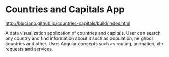 Countries and Capitals App
==========================

http://bluciano.github.io/countries-capitals/build/index.html

A data visualization application of countries and capitals.
User can search any country and find information about it such as population, neighbor countries and other.
Uses Angular concepts such as routing, animation, xhr requests and services.
